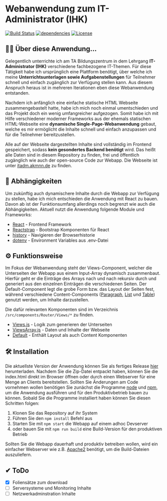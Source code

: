 # Webanwendung zum IT-Administrator (IHK)
[![Build Status](https://travis-ci.org/redii/itadm.svg?branch=master)](https://travis-ci.org/redii/itadm)
[![dependencies](https://david-dm.org/redii/itadm.svg)](https://david-dm.org/)
[![License](https://img.shields.io/badge/License-Apache%202.0-blue.svg)](https://opensource.org/licenses/Apache-2.0)

## 👨‍🎓 Über diese Anwendung...
Gelegentlich unterrichte ich am TA Bildungszentrum in dem Lehrgang **IT-Administrator (IHK)** verschiedene fachbezogene IT-Themen. Für diese Tätigkeit habe ich ursprünglich eine Plattform benötigt, über welche ich meine **Unterrichtsunterlagen sowie Aufgabenstellungen** für Teilnehmer schnell und einfach zugänglich zur Verfügung stellen kann. Aus diesem Anspruch heraus ist in mehreren Iterationen eben diese Webanwendung entstanden.

Nachdem ich anfänglich eine einfache statische HTML Webseite zusammengebastelt hatte, habe ich mich noch einmal umentschieden und das Projekt doch ein wenig umfangreicher aufgezogen. Somit habe ich mit Hilfe verschiedener moderner Frameworks aus der ehemals statischen HTML-Webseite eine **dynamische Single-Page-Webanwendung** gebaut, welche es mir ermöglicht die Inhalte schnell und einfach anzupassen und für die Teilnehmer bereitzustellen.

Alle auf der Webseite dargestellten Inhalte sind vollständig im Frontend gespeichert, sodass **kein gesondertes Backend benötigt** wird. Das heißt alle Daten sind in diesem Repository zu finden, frei und öffentlich zugänglich wie auch der open-source Code zur Webapp. Die Webseite ist unter [itadm.akmnn.de](https://itadm.akmnn.de) zu finden.

## 🚀 Abhängigkeiten
Um zukünftig auch dynamischere Inhalte durch die Webapp zur Verfügung zu stellen, habe ich mich entschieden die Anwendung mit React zu bauen. Davon ab ist der Funktionsumfang allerdings noch begrenzt wie auch die Abhängigkeiten. Aktuell nutzt die Anwendung folgende Module und Frameworks:
- [React](https://reactjs.org/) - Frontend Framework
- [Reactstrap](https://reactstrap.github.io/) - Bootstrap Komponenten für React
- [history](https://www.npmjs.com/package/history) - Navigieren der Browserhistorie
- [dotenv](https://www.npmjs.com/package/dotenv) - Environment Variables aus .env-Datei

## ⚙ Funktionsweise
Im Fokus der Webanwendung steht der Views-Component, welcher die Unterseiten der Webapp aus einem Input-Array dynamisch zusammenbaut. Hierfür geht er die Einträge des Arrays nach und nach rekursiv durch und generiert aus den einzelnen Einträgen die verschiedenen Seiten. Der Default-Component legt die grobe Form bzw. das Layout der Seiten fest, während verschiedene Content-Components ([Paragraph](https://github.com/redii/itadm/blob/master/src/components/Router/Views/Default/Paragraph/Paragraph.js), [List](https://github.com/redii/itadm/blob/master/src/components/Router/Views/Default/List/List.js) und [Table](https://github.com/redii/itadm/blob/master/src/components/Router/Views/Default/Table/Table.js)) genutzt werden, um Inhalte darzustellen.

Die dafür relevanten Komponenten sind im Verzeichnis ```/src/components/Router/Views/*``` zu finden.
- [Views.js](https://github.com/redii/itadm/blob/master/src/components/Router/Views/Views.js) - Logik zum generieren der Unterseiten
- [ViewsArray.js](https://github.com/redii/itadm/blob/master/src/components/Router/Views/ViewsArray.js) - Daten und Inhalte der Webseite
- [Default](https://github.com/redii/itadm/tree/master/src/components/Router/Views/Default) - Enthält Layout als auch Content Komponenten

## 🛠 Installation
Die aktuellste Version der Anwendung können Sie als fertiges Release [hier](https://github.com/redii/itadm/releases) herunterladen. Nachdem Sie die Zip-Datei entpackt haben, können Sie die index.html direkt im Browser öffnen oder durch einen Webserver für eine Menge an Clients bereitstellen. Sollten Sie Änderungen am Code vornehmen wollen benötigen Sie zunächst die Programme [node](https://nodejs.org/de/) und [npm](https://www.npmjs.com/), um die Anwendung ausführen und für den Produktivbetrieb bauen zu können. Sobald Sie die Programme installiert haben können Sie diesen Schritten folgen:

1. Klonen Sie das Repository auf ihr System
2. Führen Sie den ```npm install``` Befehl aus
3. Starten Sie mit ```npm start``` die Webapp auf einem adhoc Devserver
4. oder bauen Sie mit ```npm run build``` eine Build-Version für den produktiven Betrieb

Sollten Sie die Webapp dauerhaft und produktiv betreiben wollen, wird ein einfacher Webserver wie z.B. [Apache2](https://httpd.apache.org/) benötigt, um die Build-Dateien auszuliefern.

## ✔ ToDo
- [x] Foliensätze zum download
- [ ] Serversysteme und Monitoring Inhalte
- [ ] Netzwerkadminstration Inhalte
